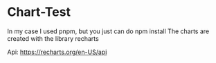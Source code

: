 # Chart-Test

In my case I used pnpm, but you just can do npm install
The charts are created with the library recharts

Api: https://recharts.org/en-US/api
